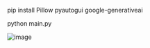 pip install Pillow pyautogui google-generativeai

python main.py

![image](https://github.com/user-attachments/assets/393e256e-4eac-40db-8d7c-5bf4c385d5c3)
